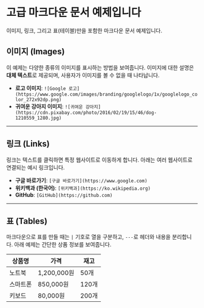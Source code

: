 # 고급 마크다운 문서 예제입니다
이미지, 링크, 그리고 표(테이블)만을 포함한 마크다운 문서 예제입니다.

## 이미지 (Images)

이 예제는 다양한 종류의 이미지를 표시하는 방법을 보여줍니다. 이미지에 대한 설명은 **대체 텍스트**로 제공되며, 사용자가 이미지를 볼 수 없을 때 나타납니다.

- **로고 이미지**: `![Google 로고](https://www.google.com/images/branding/googlelogo/1x/googlelogo_color_272x92dp.png)`
- **귀여운 강아지 이미지**: `![귀여운 강아지](https://cdn.pixabay.com/photo/2016/02/19/15/46/dog-1210559_1280.jpg)`

---

## 링크 (Links)

링크는 텍스트를 클릭하면 특정 웹사이트로 이동하게 합니다. 아래는 여러 웹사이트로 연결되는 예시 링크입니다.

- **구글 바로가기**: `[구글 바로가기](https://www.google.com)`
- **위키백과 (한국어)**: `[위키백과](https://ko.wikipedia.org)`
- **GitHub**: `[GitHub](https://github.com)`

---

## 표 (Tables)

마크다운으로 표를 만들 때는 `|` 기호로 열을 구분하고, `---`로 헤더와 내용을 분리합니다. 아래 예제는 간단한 상품 정보를 보여줍니다.

| 상품명 | 가격 | 재고 |
|---|---|---|
| 노트북 | 1,200,000원 | 50개 |
| 스마트폰 | 850,000원 | 120개 |
| 키보드 | 80,000원 | 200개 |